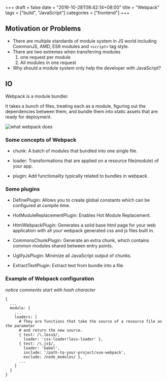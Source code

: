 +++
draft = false
date = "2016-10-28T08:42:14+08:00"
title = "Webpack"
tags = ["build", "JavaScript"]
categories = ["frontend"]
+++
## Motivation or Problems
  * There are multiple standards of module system in JS world including CommonJS, AMD, ES6 modules and `<script>` tag style.
  * There are two extremes when transferring modules
    1. one request per module
    2. All modules in one request
  * Why should a module system only help the developer with JavaScript?

## IO
Webpack is a module bundler.

It takes a bunch of files, treating each as a module, figuring out the dependencies between them, and bundle them into static assets that are ready for deployment.

![what webpack does](https://dtinth.github.io/webpack-docs-images/usage/how-it-works.png)
<!--more-->

### Some concepts of Webpack
* chunk: A batch of modules that bundled into one single file.

* loader: Transformations that are applied on a resource file(module) of your app.

* plugin: Add functionality typically related to bundles in webpack.

### Some plugins
  * DefinePlugin: Allows you to create global constants which can be configured at compile time.

  * HotModuleReplacementPlugin: Enables Hot Module Replacement.

  * HtmlWebpackPlugin: Generates a solid base html page for your web application with all your webpack generated css and js files built in.

  * CommonsChunkPlugin: Generate an extra chunk, which contains common modules shared between entry points.

  * UglifyJsPlugin: Minimize all JavaScript output of chunks.

  * ExtractTextPlugin: Extract text from bundle into a file.

### Example of Webpack configuration

*notice comments start with hash character*

```
{
  ...
  module: {
    ...
    loaders: [
      # They are functions that take the source of a resource file as the parameter
      # and return the new source.
      { test: /\.less$/,
        loader: 'css-loader!less-loader' },
      { test: /\.js$/,
        loader: 'babel',
        include: '/path-to-your-project/vue-webpack',
        exclude: /node_modules/ },
      ...
    ]
  }
}
```
